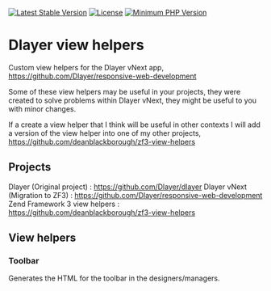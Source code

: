[![Latest Stable Version](https://img.shields.io/packagist/v/dlayer/dlayer-view-helpers.svg?style=flat-square)](https://packagist.org/packages/dlayer/dlayer-view-helpers)
[![License](https://img.shields.io/badge/license-MIT-blue.svg)](https://github.com/dlayer/dlayer-view-helpers/blob/master/LICENSE)
[![Minimum PHP Version](https://img.shields.io/badge/php-%3E%3D%207.1-8892BF.svg)](https://php.net/)

# Dlayer view helpers

Custom view helpers for the Dlayer vNext app, https://github.com/Dlayer/responsive-web-development

Some of these view helpers may be useful in your projects, they were created to solve 
problems within Dlayer vNext, they might be useful to you with minor changes. 

If a create a view helper that I think will be useful in other contexts I will add a version of 
the view helper into one of my other projects, https://github.com/deanblackborough/zf3-view-helpers

## Projects 

Dlayer (Original project) : https://github.com/Dlayer/dlayer
Dlayer vNext (Migration to ZF3) : https://github.com/Dlayer/responsive-web-development
Zend Framework 3 view helpers : https://github.com/deanblackborough/zf3-view-helpers

## View helpers

### Toolbar

Generates the HTML for the toolbar in the designers/managers.  
